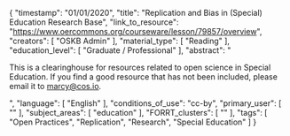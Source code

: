 {
    "timestamp": "01/01/2020",
    "title": "Replication and Bias in (Special) Education Research Base",
    "link_to_resource": "https://www.oercommons.org/courseware/lesson/79857/overview",
    "creators": [
        "OSKB Admin"
    ],
    "material_type": [
        "Reading"
    ],
    "education_level": [
        "Graduate / Professional"
    ],
    "abstract": "<p>This is a clearinghouse for resources related to open science in Special Education. If you find a good resource that has not been included, please email it to marcy@cos.io.</p>",
    "language": [
        "English"
    ],
    "conditions_of_use": "cc-by",
    "primary_user": [
        ""
    ],
    "subject_areas": [
        "education"
    ],
    "FORRT_clusters": [
        ""
    ],
    "tags": [
        "Open Practices",
        "Replication",
        "Research",
        "Special Education"
    ]
}
